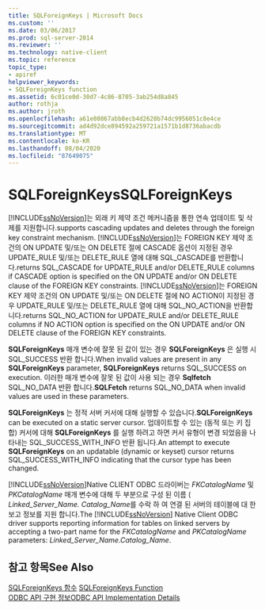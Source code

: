 ```yaml
---
title: SQLForeignKeys | Microsoft Docs
ms.custom: ''
ms.date: 03/06/2017
ms.prod: sql-server-2014
ms.reviewer: ''
ms.technology: native-client
ms.topic: reference
topic_type:
- apiref
helpviewer_keywords:
- SQLForeignKeys function
ms.assetid: 6c01ce0d-30d7-4c86-8705-3ab254d8a845
author: rothja
ms.author: jroth
ms.openlocfilehash: a61e80867abb8ecb4d2628b74dc9956051c8e4ce
ms.sourcegitcommit: ad4d92dce894592a259721a1571b1d8736abacdb
ms.translationtype: MT
ms.contentlocale: ko-KR
ms.lasthandoff: 08/04/2020
ms.locfileid: "87649075"
---
```

# <a name="sqlforeignkeys"></a><span data-ttu-id="15333-102">SQLForeignKeys</span><span class="sxs-lookup"><span data-stu-id="15333-102">SQLForeignKeys</span></span>
  [!INCLUDE[ssNoVersion](../../includes/ssnoversion-md.md)]<span data-ttu-id="15333-103">는 외래 키 제약 조건 메커니즘을 통한 연속 업데이트 및 삭제를 지원합니다.</span><span class="sxs-lookup"><span data-stu-id="15333-103">supports cascading updates and deletes through the foreign key constraint mechanism.</span></span> [!INCLUDE[ssNoVersion](../../includes/ssnoversion-md.md)]<span data-ttu-id="15333-104">는 FOREIGN KEY 제약 조건의 ON UPDATE 및/또는 ON DELETE 절에 CASCADE 옵션이 지정된 경우 UPDATE_RULE 및/또는 DELETE_RULE 열에 대해 SQL_CASCADE를 반환합니다.</span><span class="sxs-lookup"><span data-stu-id="15333-104">returns SQL_CASCADE for UPDATE_RULE and/or DELETE_RULE columns if CASCADE option is specified on the ON UPDATE and/or ON DELETE clause of the FOREIGN KEY constraints.</span></span> [!INCLUDE[ssNoVersion](../../includes/ssnoversion-md.md)]<span data-ttu-id="15333-105">는 FOREIGN KEY 제약 조건의 ON UPDATE 및/또는 ON DELETE 절에 NO ACTION이 지정된 경우 UPDATE_RULE 및/또는 DELETE_RULE 열에 대해 SQL_NO_ACTION을 반환합니다.</span><span class="sxs-lookup"><span data-stu-id="15333-105">returns SQL_NO_ACTION for UPDATE_RULE and/or DELETE_RULE columns if NO ACTION option is specified on the ON UPDATE and/or ON DELETE clause of the FOREIGN KEY constraints.</span></span>  
  
 <span data-ttu-id="15333-106">**SQLForeignKeys** 매개 변수에 잘못 된 값이 있는 경우 **SQLForeignKeys** 은 실행 시 SQL_SUCCESS 반환 합니다.</span><span class="sxs-lookup"><span data-stu-id="15333-106">When invalid values are present in any **SQLForeignKeys** parameter, **SQLForeignKeys** returns SQL_SUCCESS on execution.</span></span> <span data-ttu-id="15333-107">이러한 매개 변수에 잘못 된 값이 사용 되는 경우 **Sqlfetch** SQL_NO_DATA 반환 합니다.</span><span class="sxs-lookup"><span data-stu-id="15333-107">**SQLFetch** returns SQL_NO_DATA when invalid values are used in these parameters.</span></span>  
  
 <span data-ttu-id="15333-108">**SQLForeignKeys** 는 정적 서버 커서에 대해 실행할 수 있습니다.</span><span class="sxs-lookup"><span data-stu-id="15333-108">**SQLForeignKeys** can be executed on a static server cursor.</span></span> <span data-ttu-id="15333-109">업데이트할 수 있는 (동적 또는 키 집합) 커서에 대해 **SQLForeignKeys** 를 실행 하려고 하면 커서 유형이 변경 되었음을 나타내는 SQL_SUCCESS_WITH_INFO 반환 됩니다.</span><span class="sxs-lookup"><span data-stu-id="15333-109">An attempt to execute **SQLForeignKeys** on an updatable (dynamic or keyset) cursor returns SQL_SUCCESS_WITH_INFO indicating that the cursor type has been changed.</span></span>  
  
 <span data-ttu-id="15333-110">[!INCLUDE[ssNoVersion](../../includes/ssnoversion-md.md)]Native CLIENT ODBC 드라이버는 *FKCatalogName* 및 *PKCatalogName* 매개 변수에 대해 두 부분으로 구성 된 이름 ( *Linked_Server_Name. Catalog_Name*를 수락 하 여 연결 된 서버의 테이블에 대 한 보고 정보를 지원 합니다.</span><span class="sxs-lookup"><span data-stu-id="15333-110">The [!INCLUDE[ssNoVersion](../../includes/ssnoversion-md.md)] Native Client ODBC driver supports reporting information for tables on linked servers by accepting a two-part name for the *FKCatalogName* and *PKCatalogName* parameters: *Linked_Server_Name.Catalog_Name*.</span></span>  
  
## <a name="see-also"></a><span data-ttu-id="15333-111">참고 항목</span><span class="sxs-lookup"><span data-stu-id="15333-111">See Also</span></span>  
 <span data-ttu-id="15333-112">[SQLForeignKeys 함수](https://go.microsoft.com/fwlink/?LinkId=59344) </span><span class="sxs-lookup"><span data-stu-id="15333-112">[SQLForeignKeys Function](https://go.microsoft.com/fwlink/?LinkId=59344) </span></span>  
 [<span data-ttu-id="15333-113">ODBC API 구현 정보</span><span class="sxs-lookup"><span data-stu-id="15333-113">ODBC API Implementation Details</span></span>](odbc-api-implementation-details.md)  
  
  
